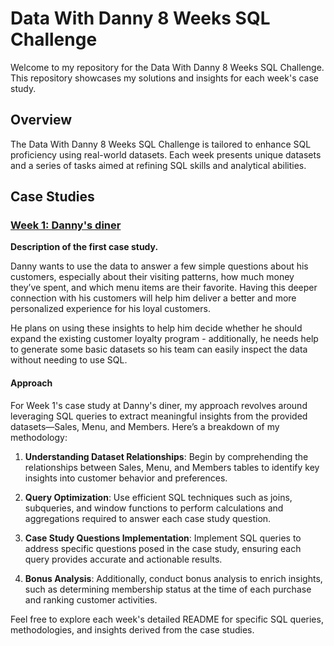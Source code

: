 # Data With Danny 8 Weeks SQL Challenge

Welcome to my repository for the Data With Danny 8 Weeks SQL Challenge. This repository showcases my solutions and insights for each week's case study.

## Overview

The Data With Danny 8 Weeks SQL Challenge is tailored to enhance SQL proficiency using real-world datasets. Each week presents unique datasets and a series of tasks aimed at refining SQL skills and analytical abilities.

## Case Studies

### [Week 1: Danny's diner](./Danny's_Diner/README.md)

**Description of the first case study.**

Danny wants to use the data to answer a few simple questions about his customers, especially about their visiting patterns, how much money they’ve spent, and which menu items are their favorite. Having this deeper connection with his customers will help him deliver a better and more personalized experience for his loyal customers.

He plans on using these insights to help him decide whether he should expand the existing customer loyalty program - additionally, he needs help to generate some basic datasets so his team can easily inspect the data without needing to use SQL.

#### Approach

For Week 1's case study at Danny's diner, my approach revolves around leveraging SQL queries to extract meaningful insights from the provided datasets—Sales, Menu, and Members. Here’s a breakdown of my methodology:

1. **Understanding Dataset Relationships**: Begin by comprehending the relationships between Sales, Menu, and Members tables to identify key insights into customer behavior and preferences.

2. **Query Optimization**: Use efficient SQL techniques such as joins, subqueries, and window functions to perform calculations and aggregations required to answer each case study question.

3. **Case Study Questions Implementation**: Implement SQL queries to address specific questions posed in the case study, ensuring each query provides accurate and actionable results.

4. **Bonus Analysis**: Additionally, conduct bonus analysis to enrich insights, such as determining membership status at the time of each purchase and ranking customer activities.

Feel free to explore each week's detailed README for specific SQL queries, methodologies, and insights derived from the case studies.

